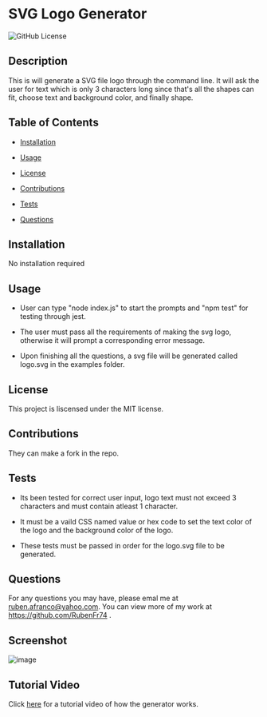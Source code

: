 # SVG Logo Generator
  
  ![GitHub License](https://img.shields.io/badge/license-MIT-blue.svg)

  ## Description
  This is will generate a SVG file logo through the command line. It will ask the user for text which is only 3 characters long since that's
  all the shapes can fit, choose text and background color, and finally shape.

  ## Table of Contents

  * [Installation](#installation)

  * [Usage](#usage)
   
  * [License](#license)

  * [Contributions](#contributions)

  * [Tests](#tests)

  * [Questions](#questions)

  ## Installation
  No installation required

  ## Usage
  * User can type "node index.js" to start the prompts and "npm test" for testing through jest.

  * The user must pass all the requirements of making the svg logo, otherwise it will prompt a corresponding error message.

  * Upon finishing all the questions, a svg file will be generated called logo.svg in the examples folder.


  ## License
    
  This project is liscensed under the MIT license.

  ## Contributions

  They can make a fork in the repo.

  ## Tests
  * Its been tested for correct user input, logo text must not exceed 3 characters and must contain atleast 1 character.
  
  * It must be a vaild CSS named value or hex code to set the text color of the logo and the background color of the logo.
  
  * These tests must be passed in order for the logo.svg file to be generated.


  ## Questions
  
  For any questions you may have, please emal me at ruben.afranco@yahoo.com.
  You can view more of my work at https://github.com/RubenFr74 .
  
  ## Screenshot
  ![image](https://user-images.githubusercontent.com/119752452/222351639-befe1855-fcaa-46e7-8a2a-9c4cce49192f.png)
  
  ## Tutorial Video
  Click [here](https://youtu.be/rK7jUU1-B3I) for a tutorial video of how the generator works.
